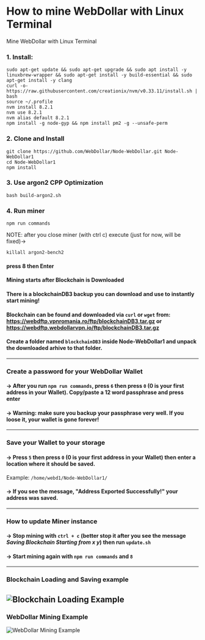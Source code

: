 # How to mine WebDollar with Linux Terminal
Mine WebDollar with Linux Terminal

### 1. Install:
```shell
sudo apt-get update && sudo apt-get upgrade && sudo apt install -y linuxbrew-wrapper && sudo apt-get install -y build-essential && sudo apt-get install -y clang
curl -o- https://raw.githubusercontent.com/creationix/nvm/v0.33.11/install.sh | bash
source ~/.profile
nvm install 8.2.1
nvm use 8.2.1
nvm alias default 8.2.1
npm install -g node-gyp && npm install pm2 -g --unsafe-perm
```

### 2. Clone and Install
```shell
git clone https://github.com/WebDollar/Node-WebDollar.git Node-WebDollar1
cd Node-WebDollar1
npm install
```
### 3. Use argon2 CPP Optimization
```shell
bash build-argon2.sh
```
### 4. Run miner
```shell
npm run commands
```
NOTE: after you close miner (with ctrl c) execute (just for now, will be fixed)->
```shell
killall argon2-bench2
```
#### press 8 then Enter
#### Mining starts after Blockchain is Downloaded
#### There is a blockchainDB3 backup you can download and use to instantly start mining!
#### Blockchain can be found and downloaded via ```curl``` or ```wget``` from: <a href="https://webdftp.vpnromania.ro/ftp/blockchainDB3.tar.gz">https://webdftp.vpnromania.ro/ftp/blockchainDB3.tar.gz</a> or <a href="https://webdftp.webdollarvpn.io/ftp/blockchainDB3.tar.gz">https://webdftp.webdollarvpn.io/ftp/blockchainDB3.tar.gz</a>
#### Create a folder named ```blockchainDB3``` inside Node-WebDollar1 and unpack the downloaded arhive to that folder.
----
### **Create a password for your WebDollar Wallet**
#### -> After you run ```npm run commands```, press ```6``` then press ```0``` (0 is your first address in your Wallet). Copy/paste a 12 word passphrase and press enter
#### -> Warning: make sure you backup your passphrase very well. If you loose it, your wallet is gone forever!
----
### **Save your Wallet to your storage**
#### -> Press ```5``` then press ```0``` (0 is your first address in your Wallet) then enter a location where it should be saved. 
   Example: ```/home/webd1/Node-WebDollar1/```
#### -> If you see the message, "Address Exported Successfully!" your address was saved.
----
### **How to update Miner instance**
#### -> Stop mining with ```ctrl + c``` (better stop it after you see the message *Saving Blockchain Starting from x y*) then run ```update.sh```
#### -> Start mining again with ```npm run commands``` and ```8```
----
### Blockchain Loading and Saving example ###
<img src="https://webdollarvpn.io/img/webdollar-saving-blockchain-img1.jpg" alt="Blockchain Loading Example" /></img>
----
### WebDollar Mining Example
<img src="https://webdollarvpn.io/img/webdollar-mining-terminal-img1.jpg" alt="WebDollar Mining Example" /></img>
